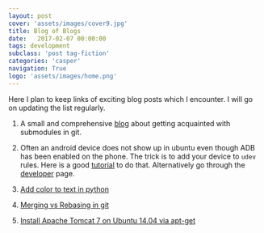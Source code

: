 ```yaml
---
layout: post
cover: 'assets/images/cover9.jpg'
title: Blog of Blogs
date:   2017-02-07 00:00:00
tags: development
subclass: 'post tag-fiction'
categories: 'casper'
navigation: True
logo: 'assets/images/home.png'
---
```


Here I plan to keep links of exciting blog posts which I encounter. I will go on updating the list regularly. 

1. A small and comprehensive [blog](https://johnleach.co.uk/words/323/git-submodules-in-n-easy-steps) about getting acquainted with submodules in git. 

2. Often an android device does not show up in ubuntu even though ADB has been enabled on the phone. The trick is to add your device to `udev` rules. Here is a good [tutorial](http://bernaerts.dyndns.org/android/339-android-oneplustwo-oneplusx-enable-adb-mtp-detection-ubuntu-trusty) to do that. Alternatively go through the [developer](https://developer.android.com/studio/run/device.html) page. 

3. [Add color to text in python](http://ozzmaker.com/add-colour-to-text-in-python/)

4. [Merging vs Rebasing in git](https://www.atlassian.com/git/tutorials/merging-vs-rebasing)

5. [Install Apache Tomcat 7 on Ubuntu 14.04 via apt-get](https://www.digitalocean.com/community/tutorials/how-to-install-apache-tomcat-7-on-ubuntu-14-04-via-apt-get)
